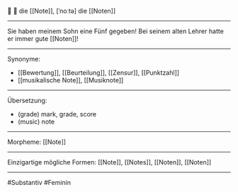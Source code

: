 🎼 🔴 die [[Note]], [ˈnoːtə]
die [[Noten]]

---
Sie haben meinem Sohn eine Fünf gegeben! Bei seinem alten Lehrer hatte er immer gute [[Noten]]!

---
Synonyme:
- [[Bewertung]], [[Beurteilung]], [[Zensur]], [[Punktzahl]]
- [[musikalische Note]], [[Musiknote]]

---
Übersetzung: 
- (grade) mark, grade, score
- (music) note

---
Morpheme:
[[Note]]

---
Einzigartige mögliche Formen: 
[[Note]], [[Notes]], [[Noten]], [[Noten]]

---
#Substantiv #Feminin
